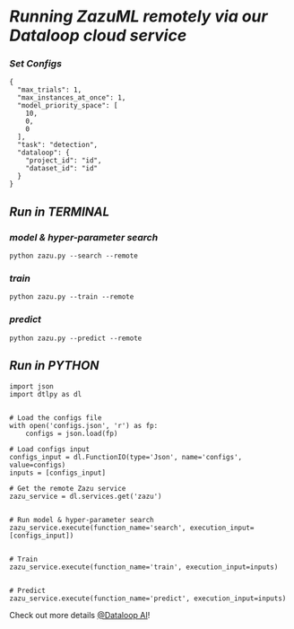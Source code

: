 # *Running ZazuML remotely via our Dataloop cloud service*

### *Set Configs*
```
{
  "max_trials": 1,
  "max_instances_at_once": 1,
  "model_priority_space": [
    10,
    0,
    0
  ],
  "task": "detection",
  "dataloop": {
    "project_id": "id",
    "dataset_id": "id"
  }
}
```

## *Run in TERMINAL*

### *model & hyper-parameter search*
```
python zazu.py --search --remote
```
### *train*
```
python zazu.py --train --remote
```
### *predict*
```
python zazu.py --predict --remote
```

## *Run in PYTHON*
```
import json
import dtlpy as dl


# Load the configs file
with open('configs.json', 'r') as fp:
    configs = json.load(fp)

# Load configs input
configs_input = dl.FunctionIO(type='Json', name='configs', value=configs)
inputs = [configs_input]

# Get the remote Zazu service
zazu_service = dl.services.get('zazu')


# Run model & hyper-parameter search
zazu_service.execute(function_name='search', execution_input=[configs_input])


# Train
zazu_service.execute(function_name='train', execution_input=inputs)


# Predict
zazu_service.execute(function_name='predict', execution_input=inputs)
```

Check out more details [@Dataloop AI](https://dataloop.ai/)!
